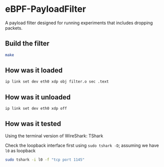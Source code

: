 # eBPF-PayloadFilter

A payload filter designed for running experiments that includes dropping packets.

## Build the filter

```bash
make
```

## How was it loaded

```bash
ip link set dev eth0 xdp obj filter.o sec .text
```

## How was it unloaded

```bash
ip link set dev eth0 xdp off
```

## How was it tested

Using the terminal version of WireShark: TShark

Check the loopback interface first using `sudo tshark -D`; assuming we have `l0` as loopback

```bash
sudo tshark -i l0 -f "tcp port 1145"
```